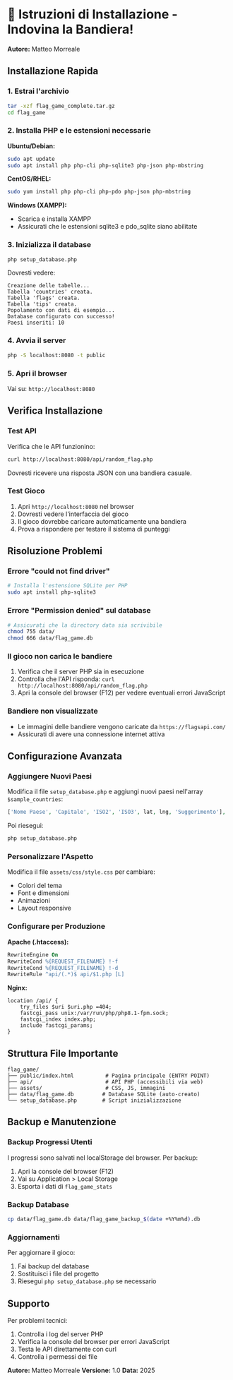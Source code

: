 # 🚀 Istruzioni di Installazione - Indovina la Bandiera!

**Autore:** Matteo Morreale

## Installazione Rapida

### 1. Estrai l'archivio
```bash
tar -xzf flag_game_complete.tar.gz
cd flag_game
```

### 2. Installa PHP e le estensioni necessarie

**Ubuntu/Debian:**
```bash
sudo apt update
sudo apt install php php-cli php-sqlite3 php-json php-mbstring
```

**CentOS/RHEL:**
```bash
sudo yum install php php-cli php-pdo php-json php-mbstring
```

**Windows (XAMPP):**
- Scarica e installa XAMPP
- Assicurati che le estensioni sqlite3 e pdo_sqlite siano abilitate

### 3. Inizializza il database
```bash
php setup_database.php
```

Dovresti vedere:
```
Creazione delle tabelle...
Tabella 'countries' creata.
Tabella 'flags' creata.
Tabella 'tips' creata.
Popolamento con dati di esempio...
Database configurato con successo!
Paesi inseriti: 10
```

### 4. Avvia il server
```bash
php -S localhost:8080 -t public
```

### 5. Apri il browser
Vai su: `http://localhost:8080`

## Verifica Installazione

### Test API
Verifica che le API funzionino:
```bash
curl http://localhost:8080/api/random_flag.php
```

Dovresti ricevere una risposta JSON con una bandiera casuale.

### Test Gioco
1. Apri `http://localhost:8080` nel browser
2. Dovresti vedere l'interfaccia del gioco
3. Il gioco dovrebbe caricare automaticamente una bandiera
4. Prova a rispondere per testare il sistema di punteggi

## Risoluzione Problemi

### Errore "could not find driver"
```bash
# Installa l'estensione SQLite per PHP
sudo apt install php-sqlite3
```

### Errore "Permission denied" sul database
```bash
# Assicurati che la directory data sia scrivibile
chmod 755 data/
chmod 666 data/flag_game.db
```

### Il gioco non carica le bandiere
1. Verifica che il server PHP sia in esecuzione
2. Controlla che l'API risponda: `curl http://localhost:8080/api/random_flag.php`
3. Apri la console del browser (F12) per vedere eventuali errori JavaScript

### Bandiere non visualizzate
- Le immagini delle bandiere vengono caricate da `https://flagsapi.com/`
- Assicurati di avere una connessione internet attiva

## Configurazione Avanzata

### Aggiungere Nuovi Paesi
Modifica il file `setup_database.php` e aggiungi nuovi paesi nell'array `$sample_countries`:

```php
['Nome Paese', 'Capitale', 'ISO2', 'ISO3', lat, lng, 'Suggerimento'],
```

Poi riesegui:
```bash
php setup_database.php
```

### Personalizzare l'Aspetto
Modifica il file `assets/css/style.css` per cambiare:
- Colori del tema
- Font e dimensioni
- Animazioni
- Layout responsive

### Configurare per Produzione

**Apache (.htaccess):**
```apache
RewriteEngine On
RewriteCond %{REQUEST_FILENAME} !-f
RewriteCond %{REQUEST_FILENAME} !-d
RewriteRule ^api/(.*)$ api/$1.php [L]
```

**Nginx:**
```nginx
location /api/ {
    try_files $uri $uri.php =404;
    fastcgi_pass unix:/var/run/php/php8.1-fpm.sock;
    fastcgi_index index.php;
    include fastcgi_params;
}
```

## Struttura File Importante

```
flag_game/
├── public/index.html          # Pagina principale (ENTRY POINT)
├── api/                       # API PHP (accessibili via web)
├── assets/                    # CSS, JS, immagini
├── data/flag_game.db         # Database SQLite (auto-creato)
└── setup_database.php        # Script inizializzazione
```

## Backup e Manutenzione

### Backup Progressi Utenti
I progressi sono salvati nel localStorage del browser. Per backup:
1. Apri la console del browser (F12)
2. Vai su Application > Local Storage
3. Esporta i dati di `flag_game_stats`

### Backup Database
```bash
cp data/flag_game.db data/flag_game_backup_$(date +%Y%m%d).db
```

### Aggiornamenti
Per aggiornare il gioco:
1. Fai backup del database
2. Sostituisci i file del progetto
3. Riesegui `php setup_database.php` se necessario

## Supporto

Per problemi tecnici:
1. Controlla i log del server PHP
2. Verifica la console del browser per errori JavaScript
3. Testa le API direttamente con curl
4. Controlla i permessi dei file

**Autore:** Matteo Morreale
**Versione:** 1.0
**Data:** 2025

